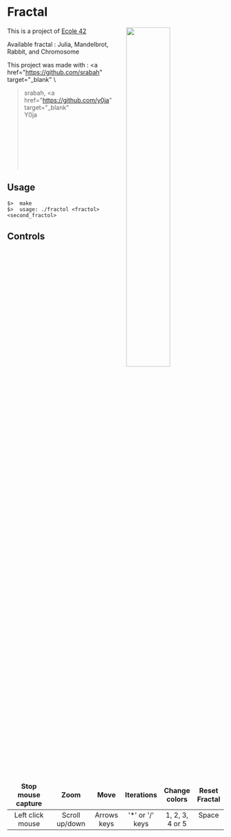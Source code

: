 # Fractal

<img align="right"  src="http://i.imgur.com/qVKmwPP.png" width="45%" />
This is a project of <a href="http://www.42.fr/" target="_blank" >Ecole 42</a>

Available fractal : Julia, Mandelbrot, Rabbit, and Chromosome


This project was made with : <a href="https://github.com/srabah" target="_blank" \
>srabah</a>, <a href="https://github.com/y0ja" target="_blank" \
>Y0ja</a>
<br /><br /><br /><br /><br /><br /><br /><br />
## Usage
	$>  make
	$>  usage: ./fractol <fractol> <second_fractol>

## Controls

<table widht="100%">
<thead>
<tr>
<td widht ="30%" height="60px" align="center" cellpadding="0">
<strong>Stop mouse capture</strong>
</td>
<td widht ="14%" align="center" cellpadding="0">
<strong>Zoom</strong>
</td>
<td width="14%" align="center" cellpadding="0">
<strong>Move</strong>
</td>
<td width="14%" align="center" cellpadding="0">
<strong size="5">Iterations<strong></ins>
</td>
<td width="14%" align="center" cellpadding="0">
<strong>Change colors</strong>
</td>
<td width="14%" align="center" cellpadding="0">
<strong>Reset Fractal</strong>
</td>
</tr>
</thead>
<tbody>
<tr>
<td valign="top" align="center">Left click mouse</td>
<td valign="top" align="center">Scroll up/down</td>
<td valign="top" align="center">Arrows keys</td>
<td valign="top" align="center">'*' or '/' keys</td>
<td valign="top" align="center">1, 2, 3, 4 or 5</td>
<td valign="top" align="center">Space</td>
</tr>
</table>
</tbody>